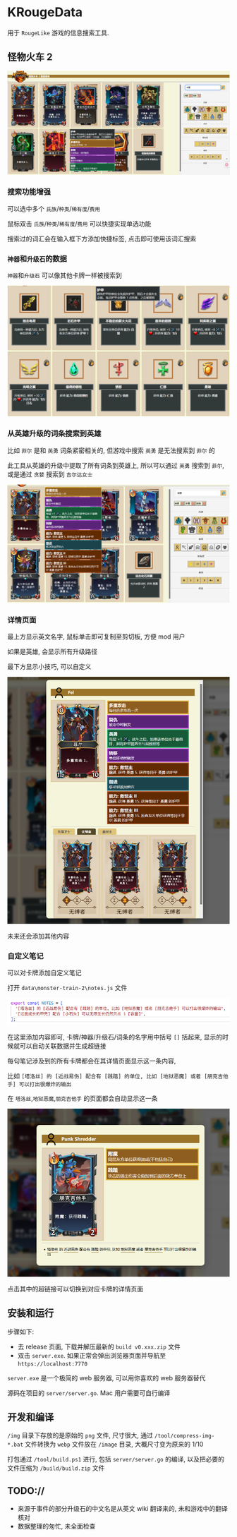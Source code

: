 # KRougeData

用于 `RougeLike` 游戏的信息搜索工具. 

## 怪物火车 2

![img](img/README-20250730204652.png)

### 搜索功能增强

可以选中多个 `氏族`/`种类`/`稀有度`/`费用`

鼠标双击 `氏族`/`种类`/`稀有度`/`费用` 可以快捷实现单选功能

搜索过的词汇会在输入框下方添加快捷标签, 点击即可使用该词汇搜索

### `神器`和`升级石`的数据

`神器`和`升级石` 可以像其他卡牌一样被搜索到

![img](img/README-20250731012700.png)

### 从英雄升级的词条搜索到英雄

比如 `菲尔` 是和 `英勇` 词条紧密相关的, 但游戏中搜索 `英勇` 是无法搜索到 `菲尔` 的

此工具从英雄的升级中提取了所有词条到英雄上, 所以可以通过 `英勇` 搜索到 `菲尔`, 或是通过 `贪婪` 搜索到 `吉尔达女士`

![img](img/README-20250730210657.png)

### 详情页面

最上方显示英文名字, 鼠标单击即可复制至剪切板, 方便 mod 用户

如果是英雄, 会显示所有升级路径

最下方显示小技巧, 可以自定义

![img](img/README-20250730211104.png)

未来还会添加其他内容

### 自定义笔记

可以对卡牌添加自定义笔记

打开 `data\monster-train-2\notes.js` 文件

![img](img/README-20250730211704.png)

在这里添加内容即可, 卡牌/神器/升级石/词条的名字用中括号 `[]` 括起来, 显示的时候就可以自动关联数据并生成超链接

每句笔记涉及到的所有卡牌都会在其详情页面显示这一条内容,

比如 `[塔洛丝] 的 [近战易伤] 配合有 [践踏] 的单位, 比如 [地狱恶魔] 或者 [朋克吉他手] 可以打出很爆炸的输出`

在 `塔洛丝`,`地狱恶魔`,`朋克吉他手` 的页面都会自动显示这一条

![img](img/README-20250730212119.png)

点击其中的超链接可以切换到对应卡牌的详情页面

## 安装和运行

步骤如下:

* 去 release 页面, 下载并解压最新的 `build v0.xxx.zip` 文件
* 双击 `server.exe`. 如果正常会弹出浏览器页面并导航至 `https://localhost:7770`

`server.exe` 是一个极简的 web 服务器, 可以用你喜欢的 web 服务器替代

源码在项目的 `server/server.go`. Mac 用户需要可自行编译

## 开发和编译

`/img` 目录下存放的是原始的 `png` 文件, 尺寸很大, 通过 `/tool/compress-img-*.bat` 文件转换为 `webp` 文件放在 `/image` 目录, 大概尺寸变为原来的 1/10

打包通过 `/tool/build.ps1` 进行, 包括 `server/server.go` 的编译, 以及把必要的文件压缩为 `/build/build.zip` 文件

## TODO://

* 来源于事件的部分升级石的中文名是从英文 wiki 翻译来的, 未和游戏中的翻译核对
* 数据整理的匆忙, 未全面检查
